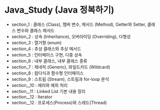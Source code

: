 # Java_Study (Java 정복하기)
* section_1 : 클래스 (Class), 멤버 변수, 메서드 (Method), Getter와 Setter, 클래스 변수와 클래스 메서드
* section_2 : 상속 (Inheritance), 오버라이딩 (Overriding), 다형성
* section_3 : 열거형 (enum)
* section_4 : 추상 클래스와 추상 메서드
* section_5 : 인터페이스 구현, 다중 상속
* section_6 : 내부 클래스, 내부 클래스 종류
* section_7 : 제네릭 (Generic), 와일드카드 (Wildcard)
* section_8 : 람다식과 함수형 인터페이스
* section_9 : 스트림 (Stream), 스트림과 for-loop 분석
* section__10 : 에러와 예외 처리
* section__11 : Linked List 기본 내용 정리
* section__12 : Iterator
* section__12 : 프로세스(Process)와 스레드(Thread)
